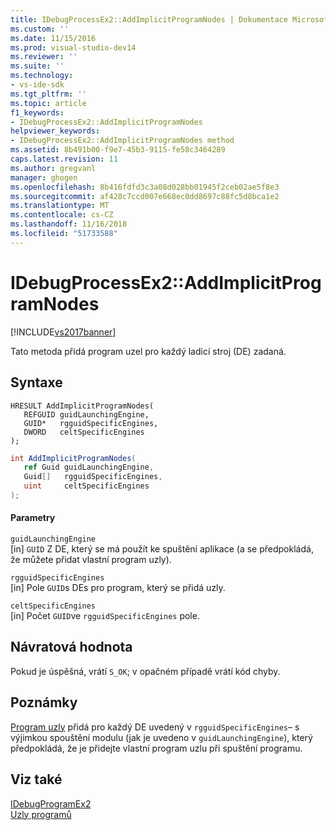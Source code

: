 ```yaml
---
title: IDebugProcessEx2::AddImplicitProgramNodes | Dokumentace Microsoftu
ms.custom: ''
ms.date: 11/15/2016
ms.prod: visual-studio-dev14
ms.reviewer: ''
ms.suite: ''
ms.technology:
- vs-ide-sdk
ms.tgt_pltfrm: ''
ms.topic: article
f1_keywords:
- IDebugProcessEx2::AddImplicitProgramNodes
helpviewer_keywords:
- IDebugProcessEx2::AddImplicitProgramNodes method
ms.assetid: 8b491b00-f9e7-45b3-9115-fe58c3464289
caps.latest.revision: 11
ms.author: gregvanl
manager: ghogen
ms.openlocfilehash: 8b416fdfd3c3a08d028bb01945f2ceb02ae5f8e3
ms.sourcegitcommit: af428c7ccd007e668ec0dd8697c88fc5d8bca1e2
ms.translationtype: MT
ms.contentlocale: cs-CZ
ms.lasthandoff: 11/16/2018
ms.locfileid: "51733588"
---
```

# <a name="idebugprocessex2addimplicitprogramnodes"></a>IDebugProcessEx2::AddImplicitProgramNodes
[!INCLUDE[vs2017banner](../../../includes/vs2017banner.md)]

Tato metoda přidá program uzel pro každý ladicí stroj (DE) zadaná.  
  
## <a name="syntax"></a>Syntaxe  
  
```cpp#  
HRESULT AddImplicitProgramNodes(  
   REFGUID guidLaunchingEngine,  
   GUID*   rgguidSpecificEngines,  
   DWORD   celtSpecificEngines  
);  
```  
  
```csharp  
int AddImplicitProgramNodes(  
   ref Guid guidLaunchingEngine,  
   Guid[]   rgguidSpecificEngines,  
   uint     celtSpecificEngines  
);  
```  
  
#### <a name="parameters"></a>Parametry  
 `guidLaunchingEngine`  
 [in] `GUID` Z DE, který se má použít ke spuštění aplikace (a se předpokládá, že můžete přidat vlastní program uzly).  
  
 `rgguidSpecificEngines`  
 [in] Pole `GUID`s DEs pro program, který se přidá uzly.  
  
 `celtSpecificEngines`  
 [in] Počet `GUID`ve `rgguidSpecificEngines` pole.  
  
## <a name="return-value"></a>Návratová hodnota  
 Pokud je úspěšná, vrátí `S_OK`; v opačném případě vrátí kód chyby.  
  
## <a name="remarks"></a>Poznámky  
 [Program uzly](../../../extensibility/debugger/program-nodes.md) přidá pro každý DE uvedený v `rgguidSpecificEngines`– s výjimkou spouštění modulu (jak je uvedeno v `guidLaunchingEngine`), který předpokládá, že je přidejte vlastní program uzlu při spuštění programu.  
  
## <a name="see-also"></a>Viz také  
 [IDebugProgramEx2](../../../extensibility/debugger/reference/idebugprogramex2.md)   
 [Uzly programů](../../../extensibility/debugger/program-nodes.md)

